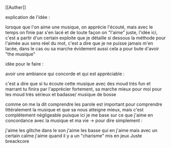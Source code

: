 [[Auther]]

explication de l'idée :


lorsque que l'on aime une musique, on apprécie l'écouté, mais avec le temps on finie par s'en lacé et de toute façon on "l'aime" juste, l'idée ici, c'est a partir d'un certain exploite que je détaille si dessous la méthode pour l'aimée aux sens réel du mot, c'est a dire que je ne puisse jamais m'en lacée, dans le cas ou sa marche évidement aussi cela a pour bute d'avoir "the musique"

idée pour le faire :

avoir une ambiance qui concorde et qui est appréciable :

c'est a dire que si tu écoute cette musique avec des moud très fun et marrant tu finira par l'apprécier fortement, sa marche mieux pour moi pour les moud très sérieux et badasse/ musique de bosse 

comme on me la dit comprendre les parole est important pour comprendre littéralement la musique et que sa nous atteigne mieux, mais c'est complétement négligeable puisque ici je me base sur ce que j'aime en concordance avec la musique et ma vie -> pour dire simplement : 

j'aime les glitche dans le son 
j'aime les basse qui en j'aime mais avec un certain calme
j'aime quand il y a un "charisme" mis en jeux
Juste breackcore








